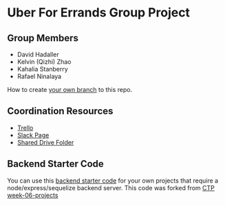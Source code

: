 # Uber For Errands Group Project

## Group Members
- David Hadaller
- Kelvin (Qizhi) Zhao
- Kahalia Stanberry
- Rafael Ninalaya

How to create [your own branch](https://help.github.com/articles/creating-and-deleting-branches-within-your-repository/) to this repo.

## Coordination Resources
- [Trello](https://trello.com/b/6OiOQY0V/uber-for-errands)
- [Slack Page](https://ctp2017.slack.com/messages/G7B1NQ892)
- [Shared Drive Folder](https://drive.google.com/drive/folders/0B3yxyIBtyE7fLUJWel9aVnUxNGs?usp=sharing)

## Backend Starter Code
You can use this [backend starter code](backend-starter-code/) for your own projects that require a node/express/sequelize backend server. This code was forked from [CTP week-06-projects](https://github.com/CUNYTechPrep/week-06-projects)


